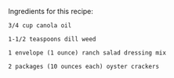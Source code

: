Ingredients for this recipe: 

    3/4 cup canola oil

    1-1/2 teaspoons dill weed

    1 envelope (1 ounce) ranch salad dressing mix

    2 packages (10 ounces each) oyster crackers
